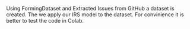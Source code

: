 Using FormingDataset and Extracted Issues from GitHub a dataset is created. The we apply our IRS model to the dataset. For convinience it is better to test the code in Colab.

